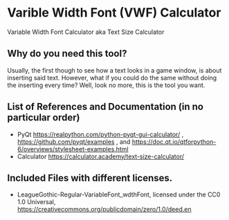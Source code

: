 # Varible Width Font (VWF) Calculator
Variable Width Font Calculator aka Text Size Calculator

## Why do you need this tool?
Usually, the first though to see how a text looks in a game window, is about inserting said text. However, what if you could do the same without doing the inserting every time? Well, look no more, this is the tool you want.


## List of References and Documentation (in no particular order)
- PyQt https://realpython.com/python-pyqt-gui-calculator/ , https://github.com/pyqt/examples , and https://doc.qt.io/qtforpython-6/overviews/stylesheet-examples.html
- Calculator https://calculator.academy/text-size-calculator/

## Included Files with different licenses.
- LeagueGothic-Regular-VariableFont_wdthFont, licensed under the CC0 1.0 Universal, https://creativecommons.org/publicdomain/zero/1.0/deed.en